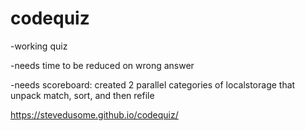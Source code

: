 # codequiz

-working quiz

-needs time to be reduced on wrong answer

-needs scoreboard:
created 2 parallel categories of localstorage that unpack match, sort, and then refile

https://stevedusome.github.io/codequiz/
